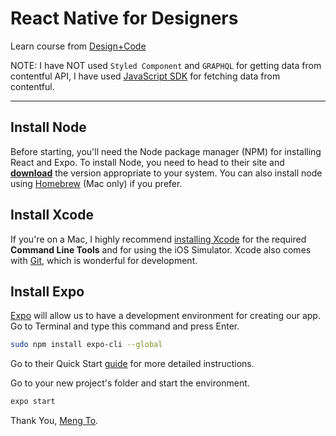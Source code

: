 # React Native for Designers

Learn course from [Design+Code](https://designcode.io/)

NOTE: I have NOT used `Styled Component` and `GRAPHQL` for getting data from contentful API, I have used [JavaScript SDK](https://www.contentful.com/developers/docs/javascript/tutorials/using-js-cda-sdk/) for fetching data from contentful.

---

## Install Node

Before starting, you'll need the Node package manager (NPM) for installing React and Expo. To install Node, you need to head to their site and [**download**](https://nodejs.org/en/) the version appropriate to your system. You can also install node using [Homebrew](https://brew.sh) (Mac only) if you prefer.

## Install Xcode

If you're on a Mac, I highly recommend [installing Xcode](https://itunes.apple.com/ca/app/xcode/id497799835?mt=12) for the required **Command Line Tools** and for using the iOS Simulator. Xcode also comes with [Git](https://git-scm.com), which is wonderful for development.

## Install Expo

[Expo](https://expo.io) will allow us to have a development environment for creating our app. Go to Terminal and type this command and press Enter.

```sh
sudo npm install expo-cli --global
```

Go to their Quick Start [guide](https://expo.io/learn) for more detailed instructions.

Go to your new project's folder and start the environment.

```sh
expo start
```

Thank You, [Meng To](https://twitter.com/MengTo).
